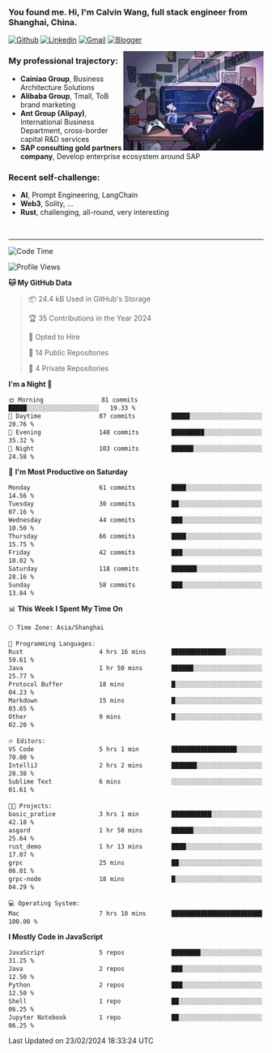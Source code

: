 <!-- Greeting -->
### You found me. Hi, I'm Calvin Wang, full stack engineer from Shanghai, China.

[![Github](https://img.shields.io/badge/-Github-000?style=flat&logo=Github&logoColor=white)](https://github.com/wangjunneil)
[![Linkedin](https://img.shields.io/badge/-LinkedIn-blue?style=flat&logo=Linkedin&logoColor=white)](https://www.linkedin.com/in/wangjunneil/)
[![Gmail](https://img.shields.io/badge/-Gmail-c14438?style=flat&logo=Gmail&logoColor=white)](mailto:wangjunneil@gmail.com)
[![Blogger](https://img.shields.io/badge/-Blogger-gray?style=flat&logo=Blogger&logoColor=white)](https://www.wangjun.dev)

<!--Introduction -->

<img align="right" alt="img" src="https://raw.githubusercontent.com/wangjunneil/wangjunneil/main/imgs/cover_image.png" width="55%" height="auto" />

### My professional trajectory: 
- **Cainiao Group**, Business Architecture Solutions
- **Alibaba Group**, Tmall, ToB brand marketing
- **Ant Group (Alipay)**, International Business Department, cross-border capital R&D services
- **SAP consulting gold partners company**, Develop enterprise ecosystem around SAP
### Recent self-challenge:
- **AI**, Prompt Engineering, LangChain
- **Web3**, Solity, ...
- **Rust**, challenging, all-round, very interesting

<br/>

---
<!-- Your badges -->

<!--START_SECTION:waka-->
![Code Time](http://img.shields.io/badge/Code%20Time-124%20hrs%2010%20mins-blue)

![Profile Views](http://img.shields.io/badge/Profile%20Views-0-blue)

**🐱 My GitHub Data** 

> 📦 24.4 kB Used in GitHub's Storage 
 > 
> 🏆 35 Contributions in the Year 2024
 > 
> 💼 Opted to Hire
 > 
> 📜 14 Public Repositories 
 > 
> 🔑 4 Private Repositories 
 > 
**I'm a Night 🦉** 

```text
🌞 Morning                81 commits          █████░░░░░░░░░░░░░░░░░░░░   19.33 % 
🌆 Daytime                87 commits          █████░░░░░░░░░░░░░░░░░░░░   20.76 % 
🌃 Evening                148 commits         █████████░░░░░░░░░░░░░░░░   35.32 % 
🌙 Night                  103 commits         ██████░░░░░░░░░░░░░░░░░░░   24.58 % 
```
📅 **I'm Most Productive on Saturday** 

```text
Monday                   61 commits          ████░░░░░░░░░░░░░░░░░░░░░   14.56 % 
Tuesday                  30 commits          ██░░░░░░░░░░░░░░░░░░░░░░░   07.16 % 
Wednesday                44 commits          ███░░░░░░░░░░░░░░░░░░░░░░   10.50 % 
Thursday                 66 commits          ████░░░░░░░░░░░░░░░░░░░░░   15.75 % 
Friday                   42 commits          ███░░░░░░░░░░░░░░░░░░░░░░   10.02 % 
Saturday                 118 commits         ███████░░░░░░░░░░░░░░░░░░   28.16 % 
Sunday                   58 commits          ███░░░░░░░░░░░░░░░░░░░░░░   13.84 % 
```


📊 **This Week I Spent My Time On** 

```text
🕑︎ Time Zone: Asia/Shanghai

💬 Programming Languages: 
Rust                     4 hrs 16 mins       ███████████████░░░░░░░░░░   59.61 % 
Java                     1 hr 50 mins        ██████░░░░░░░░░░░░░░░░░░░   25.77 % 
Protocol Buffer          18 mins             █░░░░░░░░░░░░░░░░░░░░░░░░   04.23 % 
Markdown                 15 mins             █░░░░░░░░░░░░░░░░░░░░░░░░   03.65 % 
Other                    9 mins              █░░░░░░░░░░░░░░░░░░░░░░░░   02.20 % 

🔥 Editors: 
VS Code                  5 hrs 1 min         ██████████████████░░░░░░░   70.00 % 
IntelliJ                 2 hrs 2 mins        ███████░░░░░░░░░░░░░░░░░░   28.38 % 
Sublime Text             6 mins              ░░░░░░░░░░░░░░░░░░░░░░░░░   01.61 % 

🐱‍💻 Projects: 
basic_pratice            3 hrs 1 min         ███████████░░░░░░░░░░░░░░   42.18 % 
asgard                   1 hr 50 mins        ██████░░░░░░░░░░░░░░░░░░░   25.64 % 
rust_demo                1 hr 13 mins        ████░░░░░░░░░░░░░░░░░░░░░   17.07 % 
grpc                     25 mins             ██░░░░░░░░░░░░░░░░░░░░░░░   06.01 % 
grpc-node                18 mins             █░░░░░░░░░░░░░░░░░░░░░░░░   04.29 % 

💻 Operating System: 
Mac                      7 hrs 10 mins       █████████████████████████   100.00 % 
```

**I Mostly Code in JavaScript** 

```text
JavaScript               5 repos             ████████░░░░░░░░░░░░░░░░░   31.25 % 
Java                     2 repos             ███░░░░░░░░░░░░░░░░░░░░░░   12.50 % 
Python                   2 repos             ███░░░░░░░░░░░░░░░░░░░░░░   12.50 % 
Shell                    1 repo              ██░░░░░░░░░░░░░░░░░░░░░░░   06.25 % 
Jupyter Notebook         1 repo              ██░░░░░░░░░░░░░░░░░░░░░░░   06.25 % 
```




 Last Updated on 23/02/2024 18:33:24 UTC
<!--END_SECTION:waka-->
